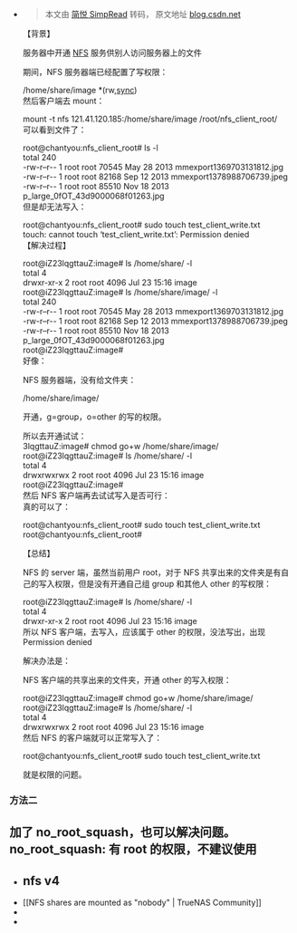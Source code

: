 - > 本文由 [简悦 SimpRead](http://ksria.com/simpread/) 转码， 原文地址 [blog.csdn.net](https://blog.csdn.net/weixin_42256397/article/details/97283989)
  
  【背景】
  
  服务器中开通 [NFS](https://so.csdn.net/so/search?q=NFS&spm=1001.2101.3001.7020) 服务供别人访问服务器上的文件
  
  期间，NFS 服务器端已经配置了写权限：
  
  /home/share/image *(rw,[sync](https://so.csdn.net/so/search?q=sync&spm=1001.2101.3001.7020))  
  然后客户端去 mount：
  
  mount -t nfs 121.41.120.185:/home/share/image /root/nfs_client_root/  
  可以看到文件了：
  
  root@chantyou:nfs_client_root# ls -l  
  total 240  
  -rw-r–r-- 1 root root 70545 May 28 2013 mmexport1369703131812.jpg  
  -rw-r–r-- 1 root root 82168 Sep 12 2013 mmexport1378988706739.jpeg  
  -rw-r–r-- 1 root root 85510 Nov 18 2013 p_large_0fOT_43d9000068f01263.jpg  
  但是却无法写入：
  
  root@chantyou:nfs_client_root# sudo touch test_client_write.txt  
  touch: cannot touch ‘test_client_write.txt’: Permission denied  
  【解决过程】
  
  root@iZ23lqgttauZ:image# ls /home/share/ -l  
  total 4  
  drwxr-xr-x 2 root root 4096 Jul 23 15:16 image  
  root@iZ23lqgttauZ:image# ls /home/share/image/ -l  
  total 240  
  -rw-r–r-- 1 root root 70545 May 28 2013 mmexport1369703131812.jpg  
  -rw-r–r-- 1 root root 82168 Sep 12 2013 mmexport1378988706739.jpeg  
  -rw-r–r-- 1 root root 85510 Nov 18 2013 p_large_0fOT_43d9000068f01263.jpg  
  root@iZ23lqgttauZ:image#  
  好像：
  
  NFS 服务器端，没有给文件夹：
  
  /home/share/image/
  
  开通，g=group，o=other 的写的权限。
  
  所以去开通试试：  
  3lqgttauZ:image# chmod go+w /home/share/image/  
  root@iZ23lqgttauZ:image# ls /home/share/ -l  
  total 4  
  drwxrwxrwx 2 root root 4096 Jul 23 15:16 image  
  root@iZ23lqgttauZ:image#  
  然后 NFS 客户端再去试试写入是否可行：  
  真的可以了：
  
  root@chantyou:nfs_client_root# sudo touch test_client_write.txt  
  root@chantyou:nfs_client_root#
  
  【总结】
  
  NFS 的 server 端，虽然当前用户 root，对于 NFS 共享出来的文件夹是有自己的写入权限，但是没有开通自己组 group 和其他人 other 的写权限：
  
  root@iZ23lqgttauZ:image# ls /home/share/ -l  
  total 4  
  drwxr-xr-x 2 root root 4096 Jul 23 15:16 image  
  所以 NFS 客户端，去写入，应该属于 other 的权限，没法写出，出现 Permission denied
  
  解决办法是：
  
  NFS 客户端的共享出来的文件夹，开通 other 的写入权限：
  
  root@iZ23lqgttauZ:image# chmod go+w /home/share/image/  
  root@iZ23lqgttauZ:image# ls /home/share/ -l  
  total 4  
  drwxrwxrwx 2 root root 4096 Jul 23 15:16 image  
  然后 NFS 的客户端就可以正常写入了：
  
  root@chantyou:nfs_client_root# sudo touch test_client_write.txt
  
  就是权限的问题。
### 方法二

加了 no_root_squash，也可以解决问题。  
no_root_squash: 有 root 的权限，不建议使用
-
- ## nfs v4
- [[NFS shares are mounted as "nobody" | TrueNAS Community]]
-
-